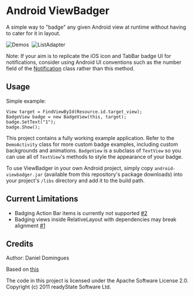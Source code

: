 Android ViewBadger
==================

A simple way to "badge" any given Android view at runtime without having to cater for it in layout.

![Demos](http://www.jeffgilfelt.com/viewbadger/vb-1a.png "Demos")&nbsp;
![ListAdapter](http://www.jeffgilfelt.com/viewbadger/vb-2a.png "ListAdapter")

Note: If your aim is to replicate the iOS icon and TabBar badge UI for notifications, consider using Android UI conventions such as the number field of the [Notification](http://developer.android.com/reference/android/app/Notification.html "Notification") class rather than this method.

Usage
-----

Simple example:

    View target = FindViewById(Resource.id.target_view);
    BadgeView badge = new BadgeView(this, target);
    badge.SetText("1");
    badge.Show();

This project contains a fully working example application. Refer to the `DemoActivity` class for more custom badge examples, including custom backgrounds and animations. `BadgeView` is a subclass of `TextView` so you can use all of `TextView`'s methods to style the appearance of your badge.

To use ViewBadger in your own Android project, simply copy `android-viewbadger.jar` (available from this repository's package downloads) into your project's `/libs` directory and add it to the build path.

Current Limitations
-------------------

- Badging Action Bar items is currently not supported [#2](https://github.com/jgilfelt/android-viewbadger/issues/2)
- Badging views inside RelativeLayout with dependencies may break alignment [#1](https://github.com/jgilfelt/android-viewbadger/issues/1)

Credits
-------

Author:  Daniel Domingues

Based on [this](https://github.com/jgilfelt/android-viewbadger)

The code in this project is licensed under the Apache Software License 2.0.
<br />
Copyright (c) 2011 readyState Software Ltd.

